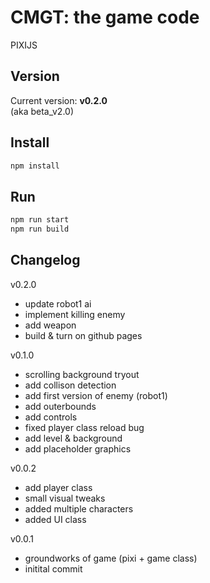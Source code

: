 # CMGT: the game code
PIXIJS  

## Version
Current version: 
**v0.2.0**  
(aka beta_v2.0)

## Install

```bash
npm install
```

## Run
```bash
npm run start
npm run build
```

## Changelog

v0.2.0
- update robot1 ai
- implement killing enemy
- add weapon
- build & turn on github pages

v0.1.0
- scrolling background tryout
- add collison detection
- add first version of enemy (robot1)
- add outerbounds
- add controls
- fixed player class reload bug
- add level & background
- add placeholder graphics

v0.0.2
- add player class
- small visual tweaks
- added multiple characters
- added UI class

v0.0.1
- groundworks of game (pixi + game class)
- initital commit